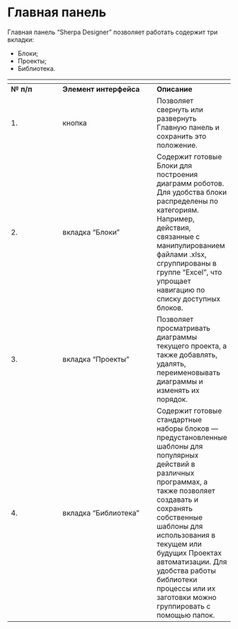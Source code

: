 # Главная панель

Главная панель “Sherpa Designer” позволяет работать содержит три вкладки:&#x20;

* Блоки;
* Проекты;
* Библиотека.

<table data-header-hidden><thead><tr><th width="101"></th><th width="197"></th><th></th></tr></thead><tbody><tr><td><strong>№ п/п</strong></td><td><strong>Элемент интерфейса</strong></td><td><strong>Описание</strong></td></tr><tr><td>1.</td><td>кнопка <img src="https://lh7-rt.googleusercontent.com/docsz/AD_4nXesLosa5t6DLNh2C3hL8AbQWML0uaFHO3kjy27ebFxx_xEp2ld833cBpVNy_7U7Ims1iXZLUqee_JqAGKU8oumry0lNqJ3Z7-amfrcd69gBv9_nACaRYKEYbcCbg0ArPeKsJxkSOxu8mSplz4wdsCyrJHnf?key=n7bZQlxU-6eCzLpDWdvrVg" alt=""></td><td>Позволяет свернуть или развернуть  Главную панель и сохранить это положение.</td></tr><tr><td>2.</td><td>вкладка “Блоки”</td><td>Содержит готовые Блоки для построения диаграмм роботов. Для удобства блоки распределены по категориям. Например, действия, связанные с манипулированием файлами .xlsx, сгруппированы в группе “Excel”, что упрощает навигацию по списку доступных блоков.</td></tr><tr><td>3.</td><td>вкладка “Проекты”</td><td>Позволяет просматривать диаграммы текущего проекта, а также добавлять, удалять, переименовывать диаграммы и изменять их порядок.</td></tr><tr><td>4.</td><td>вкладка “Библиотека”</td><td>Содержит готовые стандартные наборы блоков — предустановленные шаблоны для популярных действий в различных программах, а также позволяет создавать и сохранять собственные шаблоны для использования в текущем или будущих Проектах автоматизации. Для удобства работы библиотеки процессы или их заготовки можно группировать с помощью папок.</td></tr></tbody></table>

<figure><img src="https://lh7-rt.googleusercontent.com/docsz/AD_4nXe_ljzWjr5PKqgiSq53LgtZe4D9LnDrEzrFsZt_gjqgCVhWgQE3BVFWM5BqwBZmrleT3mF1KdCs7S3GDd2qGBmnUF2P2na08hqQ_f-Q71OwQmbi09pBGTmbEqjwcrqKDYQ4ObTfLqDzn9BhTiNaCnsEwTC6?key=n7bZQlxU-6eCzLpDWdvrVg" alt=""><figcaption></figcaption></figure>
